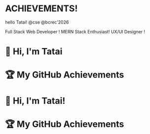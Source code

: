 # ACHIEVEMENTS!
hello Tatai!
@cse 
@bcrec'2026
<!DOCTYPE html>

Full Stack Web Developer !
MERN Stack Enthusiast!
UX/UI Designer !

# 👋 Hi, I'm Tatai

# 🏆 My GitHub Achievements

# 👋 Hi, I'm Tatai!

# 🏆 My GitHub Achievements




